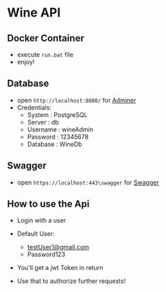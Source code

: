 # Wine API

## Docker Container

- execute `run.bat` file
- enjoy!

## Database

- open `http://localhost:8080/` for [Adminer](http://localhost:8080/) 
- Credentials:
    - System : PostgreSQL
    - Server : db
    - Username : wineAdmin
    - Password : 12345678
    - Database : WineDb

## Swagger

- open `https://localhost:443\swagger` for [Swagger](https://localhost:443/swagger)

## How to use the Api

- Login with a user
- Default User:
    - testUser1@gmail.com
    - Password123

- You'll get a jwt Token in return
- Use that to authorize further requests! 